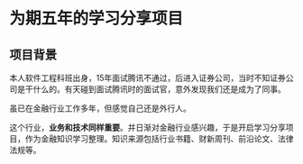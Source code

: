 # 为期五年的学习分享项目

## 项目背景

本人软件工程科班出身，15年面试腾讯不通过，后进入证券公司，当时不知证券公司是干什么的。有天碰到面试腾讯时的面试官，意外发现我们还是成为了同事。

虽已在金融行业工作多年，但感觉自己还是外行人。

这个行业，**业务和技术同样重要**。并日渐对金融行业感兴趣，于是开启学习分享项目，作为金融知识学习整理。知识来源包括行业书籍、财新周刊、前沿论文、法律法规等。

